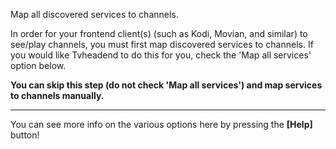 Map all discovered services to channels.

In order for your frontend client(s) (such as Kodi, Movian, and similar)
to see/play channels, you must first map discovered services to
channels. If you would like Tvheadend to do this for you, check the
'Map all services' option below.

**You can skip this step (do not check 'Map all services') and
map services to channels manually.**

---

You can see more info on the various options here by pressing the 
**[Help]** button!
